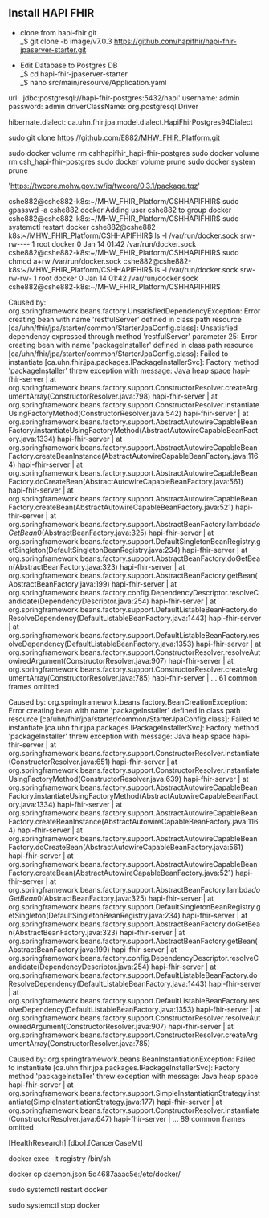 ## Install HAPI FHIR
* clone from hapi-fhir git  
_$ git clone -b image/v7.0.3 https://github.com/hapifhir/hapi-fhir-jpaserver-starter.git  

* Edit Database to Postgres DB  
_$ cd hapi-fhir-jpaserver-starter  
_$ nano src/main/resourve/Application.yaml

url: 'jdbc:postgresql://hapi-fhir-postgres:5432/hapi'
username: admin
password: admin
driverClassName: org.postgresql.Driver

hibernate.dialect: ca.uhn.fhir.jpa.model.dialect.HapiFhirPostgres94Dialect


sudo git clone https://github.com/E882/MHW_FHIR_Platform.git

sudo docker volume rm cshhapifhir_hapi-fhir-postgres
sudo docker volume rm csh_hapi-fhir-postgres
sudo docker volume prune
sudo docker system prune

'https://twcore.mohw.gov.tw/ig/twcore/0.3.1/package.tgz'


cshe882@cshe882-k8s:~/MHW_FHIR_Platform/CSHHAPIFHIR$ sudo gpasswd -a cshe882 docker
Adding user cshe882 to group docker
cshe882@cshe882-k8s:~/MHW_FHIR_Platform/CSHHAPIFHIR$ sudo systemctl restart docker
cshe882@cshe882-k8s:~/MHW_FHIR_Platform/CSHHAPIFHIR$ ls -l /var/run/docker.sock
srw-rw---- 1 root docker 0 Jan 14 01:42 /var/run/docker.sock
cshe882@cshe882-k8s:~/MHW_FHIR_Platform/CSHHAPIFHIR$ sudo chmod a+rw /var/run/docker.sock
cshe882@cshe882-k8s:~/MHW_FHIR_Platform/CSHHAPIFHIR$ ls -l /var/run/docker.sock
srw-rw-rw- 1 root docker 0 Jan 14 01:42 /var/run/docker.sock
cshe882@cshe882-k8s:~/MHW_FHIR_Platform/CSHHAPIFHIR$ 


 Caused by: org.springframework.beans.factory.UnsatisfiedDependencyException: Error creating bean with name 'restfulServer' defined in class path resource [ca/uhn/fhir/jpa/starter/common/StarterJpaConfig.class]: Unsatisfied dependency expressed through method 'restfulServer' parameter 25: Error creating bean with name 'packageInstaller' defined in class path resource [ca/uhn/fhir/jpa/starter/common/StarterJpaConfig.class]: Failed to instantiate [ca.uhn.fhir.jpa.packages.IPackageInstallerSvc]: Factory method 'packageInstaller' threw exception with message: Java heap space
hapi-fhir-server    |   at org.springframework.beans.factory.support.ConstructorResolver.createArgumentArray(ConstructorResolver.java:798)
hapi-fhir-server    |   at org.springframework.beans.factory.support.ConstructorResolver.instantiateUsingFactoryMethod(ConstructorResolver.java:542)
hapi-fhir-server    |   at org.springframework.beans.factory.support.AbstractAutowireCapableBeanFactory.instantiateUsingFactoryMethod(AbstractAutowireCapableBeanFactory.java:1334)
hapi-fhir-server    |   at org.springframework.beans.factory.support.AbstractAutowireCapableBeanFactory.createBeanInstance(AbstractAutowireCapableBeanFactory.java:1164)
hapi-fhir-server    |   at org.springframework.beans.factory.support.AbstractAutowireCapableBeanFactory.doCreateBean(AbstractAutowireCapableBeanFactory.java:561)
hapi-fhir-server    |   at org.springframework.beans.factory.support.AbstractAutowireCapableBeanFactory.createBean(AbstractAutowireCapableBeanFactory.java:521)
hapi-fhir-server    |   at org.springframework.beans.factory.support.AbstractBeanFactory.lambda$doGetBean$0(AbstractBeanFactory.java:325)
hapi-fhir-server    |   at org.springframework.beans.factory.support.DefaultSingletonBeanRegistry.getSingleton(DefaultSingletonBeanRegistry.java:234)
hapi-fhir-server    |   at org.springframework.beans.factory.support.AbstractBeanFactory.doGetBean(AbstractBeanFactory.java:323)
hapi-fhir-server    |   at org.springframework.beans.factory.support.AbstractBeanFactory.getBean(AbstractBeanFactory.java:199)
hapi-fhir-server    |   at org.springframework.beans.factory.config.DependencyDescriptor.resolveCandidate(DependencyDescriptor.java:254)
hapi-fhir-server    |   at org.springframework.beans.factory.support.DefaultListableBeanFactory.doResolveDependency(DefaultListableBeanFactory.java:1443)
hapi-fhir-server    |   at org.springframework.beans.factory.support.DefaultListableBeanFactory.resolveDependency(DefaultListableBeanFactory.java:1353)
hapi-fhir-server    |   at org.springframework.beans.factory.support.ConstructorResolver.resolveAutowiredArgument(ConstructorResolver.java:907)
hapi-fhir-server    |   at org.springframework.beans.factory.support.ConstructorResolver.createArgumentArray(ConstructorResolver.java:785)
hapi-fhir-server    |   ... 61 common frames omitted

Caused by: org.springframework.beans.factory.BeanCreationException: Error creating bean with name 'packageInstaller' defined in class path resource [ca/uhn/fhir/jpa/starter/common/StarterJpaConfig.class]: Failed to instantiate [ca.uhn.fhir.jpa.packages.IPackageInstallerSvc]: Factory method 'packageInstaller' threw exception with message: Java heap space
hapi-fhir-server    |   at org.springframework.beans.factory.support.ConstructorResolver.instantiate(ConstructorResolver.java:651)
hapi-fhir-server    |   at org.springframework.beans.factory.support.ConstructorResolver.instantiateUsingFactoryMethod(ConstructorResolver.java:639)
hapi-fhir-server    |   at org.springframework.beans.factory.support.AbstractAutowireCapableBeanFactory.instantiateUsingFactoryMethod(AbstractAutowireCapableBeanFactory.java:1334)
hapi-fhir-server    |   at org.springframework.beans.factory.support.AbstractAutowireCapableBeanFactory.createBeanInstance(AbstractAutowireCapableBeanFactory.java:1164)
hapi-fhir-server    |   at org.springframework.beans.factory.support.AbstractAutowireCapableBeanFactory.doCreateBean(AbstractAutowireCapableBeanFactory.java:561)
hapi-fhir-server    |   at org.springframework.beans.factory.support.AbstractAutowireCapableBeanFactory.createBean(AbstractAutowireCapableBeanFactory.java:521)
hapi-fhir-server    |   at org.springframework.beans.factory.support.AbstractBeanFactory.lambda$doGetBean$0(AbstractBeanFactory.java:325)
hapi-fhir-server    |   at org.springframework.beans.factory.support.DefaultSingletonBeanRegistry.getSingleton(DefaultSingletonBeanRegistry.java:234)
hapi-fhir-server    |   at org.springframework.beans.factory.support.AbstractBeanFactory.doGetBean(AbstractBeanFactory.java:323)
hapi-fhir-server    |   at org.springframework.beans.factory.support.AbstractBeanFactory.getBean(AbstractBeanFactory.java:199)
hapi-fhir-server    |   at org.springframework.beans.factory.config.DependencyDescriptor.resolveCandidate(DependencyDescriptor.java:254)
hapi-fhir-server    |   at org.springframework.beans.factory.support.DefaultListableBeanFactory.doResolveDependency(DefaultListableBeanFactory.java:1443)
hapi-fhir-server    |   at org.springframework.beans.factory.support.DefaultListableBeanFactory.resolveDependency(DefaultListableBeanFactory.java:1353)
hapi-fhir-server    |   at org.springframework.beans.factory.support.ConstructorResolver.resolveAutowiredArgument(ConstructorResolver.java:907)
hapi-fhir-server    |   at org.springframework.beans.factory.support.ConstructorResolver.createArgumentArray(ConstructorResolver.java:785)

Caused by: org.springframework.beans.BeanInstantiationException: Failed to instantiate [ca.uhn.fhir.jpa.packages.IPackageInstallerSvc]: Factory method 'packageInstaller' threw exception with message: Java heap space
hapi-fhir-server    |   at org.springframework.beans.factory.support.SimpleInstantiationStrategy.instantiate(SimpleInstantiationStrategy.java:177)
hapi-fhir-server    |   at org.springframework.beans.factory.support.ConstructorResolver.instantiate(ConstructorResolver.java:647)
hapi-fhir-server    |   ... 89 common frames omitted


[HealthResearch].[dbo].[CancerCaseMt]

docker exec -it registry /bin/sh

docker cp daemon.json 5d4687aaac5e:/etc/docker/

sudo systemctl restart docker

sudo systemctl stop docker